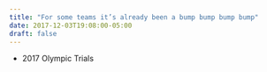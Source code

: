 ```yaml
---
title: "For some teams it’s already been a bump bump bump bump"
date: 2017-12-03T19:08:00-05:00
draft: false
---
```

- 2017 Olympic Trials